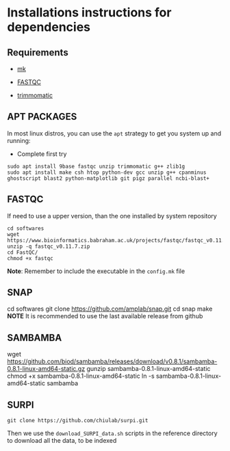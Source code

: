 # Installations instructions for dependencies

## Requirements

- [mk](http://doc.cat-v.org/bell_labs/mk/mk.pdf "mk: A successor for `make`.")

- [FASTQC](https://www.bioinformatics.babraham.ac.uk/projects/fastqc/ "FASTQC: A quality control tool for high throughput sequence data.")

- [trimmomatic](https://www.ncbi.nlm.nih.gov/pmc/articles/PMC4103590/ "Trimmomatic: a flexible trimmer for Illumina sequence data")


## APT PACKAGES

In most linux distros, you can use the `apt` strategy to get you system up and running: 

- Complete first try

```
sudo apt install 9base fastqc unzip trimmomatic g++ zlib1g
sudo apt install make csh htop python-dev gcc unzip g++ cpanminus ghostscript blast2 python-matplotlib git pigz parallel ncbi-blast+
```

## FASTQC

If need to use a upper version, than the one installed by system repository

```
cd softwares
wget https://www.bioinformatics.babraham.ac.uk/projects/fastqc/fastqc_v0.11.9.zip
unzip -q fastqc_v0.11.7.zip
cd FastQC/
chmod +x fastqc
```

**Note**: Remember to include the executable in the `config.mk` file

## SNAP

cd softwares
git clone https://github.com/amplab/snap.git
cd snap
make
**NOTE** It is recommended to use the last available release from github

## SAMBAMBA

wget https://github.com/biod/sambamba/releases/download/v0.8.1/sambamba-0.8.1-linux-amd64-static.gz
gunzip sambamba-0.8.1-linux-amd64-static
chmod +x sambamba-0.8.1-linux-amd64-static
ln -s sambamba-0.8.1-linux-amd64-static sambamba


## SURPI

```
git clone https://github.com/chiulab/surpi.git
```

Then we use the ```download_SURPI_data.sh``` scripts in the reference directory to download all the data, to be indexed
